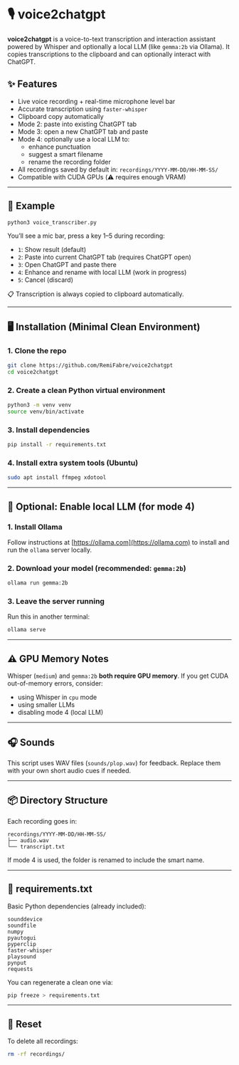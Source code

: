 # 🎙️ voice2chatgpt

**voice2chatgpt** is a voice-to-text transcription and interaction assistant powered by Whisper and optionally a local LLM (like `gemma:2b` via Ollama). It copies transcriptions to the clipboard and can optionally interact with ChatGPT.

## ✨ Features

- Live voice recording + real-time microphone level bar
- Accurate transcription using `faster-whisper`
- Clipboard copy automatically
- Mode 2: paste into existing ChatGPT tab
- Mode 3: open a new ChatGPT tab and paste
- Mode 4: optionally use a local LLM to:
  - enhance punctuation
  - suggest a smart filename
  - rename the recording folder
- All recordings saved by default in: `recordings/YYYY-MM-DD/HH-MM-SS/`
- Compatible with CUDA GPUs (⚠️ requires enough VRAM)

---

## 🧪 Example

```bash
python3 voice_transcriber.py
````

You’ll see a mic bar, press a key 1–5 during recording:

* `1`: Show result (default)
* `2`: Paste into current ChatGPT tab (requires ChatGPT open)
* `3`: Open ChatGPT and paste there
* `4`: Enhance and rename with local LLM (work in progress)
* `5`: Cancel (discard)

📋 Transcription is always copied to clipboard automatically.

---

## 🖥️ Installation (Minimal Clean Environment)

### 1. Clone the repo

```bash
git clone https://github.com/RemiFabre/voice2chatgpt
cd voice2chatgpt
```

### 2. Create a clean Python virtual environment

```bash
python3 -m venv venv
source venv/bin/activate
```

### 3. Install dependencies

```bash
pip install -r requirements.txt
```

### 4. Install extra system tools (Ubuntu)

```bash
sudo apt install ffmpeg xdotool
```

---

## 🧠 Optional: Enable local LLM (for mode 4)

### 1. Install Ollama

Follow instructions at [https://ollama.com](https://ollama.com) to install and run the `ollama` server locally.

### 2. Download your model (recommended: `gemma:2b`)

```bash
ollama run gemma:2b
```

### 3. Leave the server running

Run this in another terminal:

```bash
ollama serve
```

---

## ⚠️ GPU Memory Notes

Whisper (`medium`) and `gemma:2b` **both require GPU memory**. If you get CUDA out-of-memory errors, consider:

* using Whisper in `cpu` mode
* using smaller LLMs
* disabling mode 4 (local LLM)

---

## 🎧 Sounds

This script uses WAV files (`sounds/plop.wav`) for feedback. Replace them with your own short audio cues if needed.

---

## 📦 Directory Structure

Each recording goes in:

```
recordings/YYYY-MM-DD/HH-MM-SS/ 
├── audio.wav
└── transcript.txt
```

If mode 4 is used, the folder is renamed to include the smart name.

---

## 📝 requirements.txt

Basic Python dependencies (already included):

```
sounddevice
soundfile
numpy
pyautogui
pyperclip
faster-whisper
playsound
pynput
requests
```

You can regenerate a clean one via:

```bash
pip freeze > requirements.txt
```

---

## 🔄 Reset

To delete all recordings:

```bash
rm -rf recordings/
```

